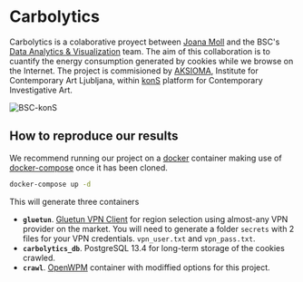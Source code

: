 # Carbolytics
Carbolytics is a colaborative proyect between [Joana Moll](https://twitter.com/joana_moll) and the BSC's [Data Analytics & Visualization](https://www.bsc.es/discover-bsc/organisation/scientific-structure/scientific-visualization) team.
The aim of this collaboration is to cuantify the energy consumption generated by cookies while we browse on the Internet.
The project is commisioned by [AKSIOMA](https://aksioma.org), Institute for Contemporary Art Ljubljana, within [konS](https://aksioma.org/kons) platform for Contemporary Investigative Art.

![BSC-konS]()

## How to reproduce our results
We recommend running our project on a [docker](https://hub.docker.com) container making use of [docker-compose](https://docs.docker.com/compose/) once it has been cloned.

```bash
docker-compose up -d
```
This will generate three containers
- **`gluetun`**. [Gluetun VPN Client](https://github.com/qdm12/gluetun) for region selection using almost-any VPN provider on the market. You will need to generate a folder `secrets` with 2 files for your VPN credentials. `vpn_user.txt` and `vpn_pass.txt`.
- **`carbolytics_db`**. PostgreSQL 13.4 for long-term storage of the cookies crawled.
- **`crawl`**. [OpenWPM](https://github.com/mozilla/OpenWPM) container with modiffied options for this project.

